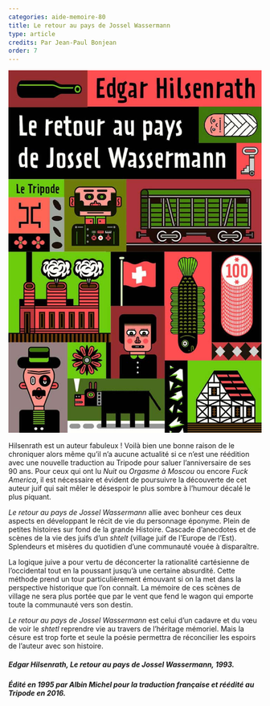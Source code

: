 ```yaml
---
categories: aide-memoire-80
title: Le retour au pays de Jossel Wassermann
type: article
credits: Par Jean-Paul Bonjean
order: 7
---
```

![Le retour au pays de Jossel Wassermann](/assets/uploads/am-80-le-retour-au-pays-de-jossel-wassermann.jpg)

Hilsenrath est un auteur fabuleux ! Voilà bien une bonne raison de le chroniquer alors même qu’il n’a aucune actualité si ce n’est une réédition avec une nouvelle traduction au Tripode pour saluer l’anniversaire de ses 90 ans. Pour ceux qui ont lu _Nuit_ ou _Orgasme à Moscou_ ou encore _Fuck America_, il est nécessaire et évident de poursuivre la découverte de cet auteur juif qui sait mêler le désespoir le plus sombre à l’humour décalé le plus piquant.

_Le retour au pays de Jossel Wassermann_ allie avec bonheur ces deux aspects en développant le récit de vie du personnage éponyme. Plein de petites histoires sur fond de la grande Histoire. Cascade d’anecdotes et de scènes de la vie des juifs d’un _shtelt_ (village juif de l’Europe de l’Est). Splendeurs et misères du quotidien d’une communauté vouée à disparaître.

La logique juive a pour vertu de déconcerter la rationalité cartésienne de l’occidental tout en la poussant jusqu’à une certaine absurdité. Cette méthode prend un tour particulièrement émouvant si on la met dans la perspective historique que l’on connaît. La mémoire de ces scènes de village ne sera plus portée que par le vent que fend le wagon qui emporte toute la communauté vers son destin.

_Le retour au pays de Jossel Wassermann_ est celui d’un cadavre et du vœu de voir le _shtetl_ reprendre vie au travers de l’héritage mémoriel. Mais la césure est trop forte et seule la poésie permettra de réconcilier les espoirs de l’auteur avec son histoire.

##### Edgar Hilsenrath, _Le retour au pays de Jossel Wassermann_, 1993.

##### Édité en 1995 par Albin Michel pour la traduction française et réédité au Tripode en 2016.

